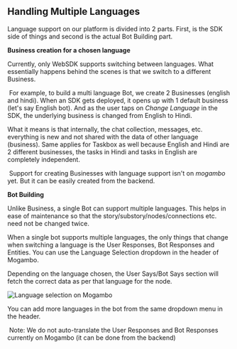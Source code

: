 ## Handling Multiple Languages

Language support on our platform is divided into 2 parts. First, is the SDK side of things and second is the actual Bot Building part.

**Business creation for a chosen language**

Currently, only WebSDK supports switching between languages. What essentially happens behind the scenes is that we switch to a different Business.

​      For example, to build a multi language Bot, we create 2 Businesses (english and hindi). When an SDK gets deployed, it opens up with 1 default business (let's say English bot). And as the user taps on *Change Language* in the SDK, the underlying business is changed from English to Hindi.

What it means is that internally, the chat collection, messages, etc. everything is new and not shared with the data of other language (business). Same applies for Taskbox as well because English and Hindi are 2 different businesses, the tasks in Hindi and tasks in English are completely independent.

​      Support for creating Businesses with language support isn't on *mogambo* yet. But it can be easily created from the backend.

**Bot Building**

Unlike Business, a single Bot can support multiple languages. This helps in ease of maintenance so that the story/substory/nodes/connections etc. need not be changed twice.

When a single bot supports multiple languages, the only things that change when switching a language is the User Responses, Bot Responses and Entities. You can use the Language Selection dropdown in the header of Mogambo.

Depending on the language chosen, the User Says/Bot Says section will fetch the correct data as per that language for the node. 

![Language selection on Mogambo](/bot-builder/assets/language-change.gif)

You can add more languages in the bot from the same dropdown menu in the header.

​      Note: We do not auto-translate the User Responses and Bot Responses currently on Mogambo (it can be done from the backend)